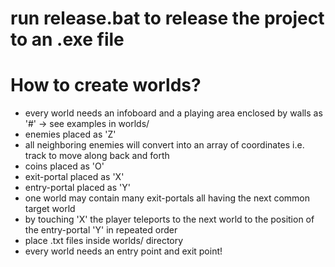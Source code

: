 # run release.bat to release the project to an .exe file

# How to create worlds?
- every world needs an infoboard and a playing area enclosed by walls as '#' -> see examples in worlds/
- enemies placed as 'Z'
- all neighboring enemies will convert into an array of coordinates i.e. track to move along back and forth
- coins placed as 'O'
- exit-portal placed as 'X'
- entry-portal placed as 'Y'
- one world may contain many exit-portals all having the next common target world
- by touching 'X' the player teleports to the next world to the position of the entry-portal 'Y' in repeated order
- place <yourcustomworld>.txt files inside worlds/ directory
- every world needs an entry point and exit point!
